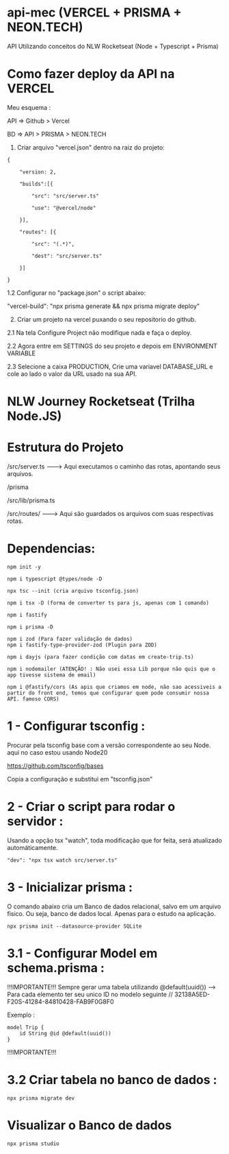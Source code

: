 # api-mec (VERCEL + PRISMA + NEON.TECH)
API Utilizando conceitos do NLW Rocketseat (Node + Typescript + Prisma)

# Como fazer deploy da API na VERCEL
Meu esquema : 

API => Github > Vercel

BD => API > PRISMA > NEON.TECH

1. Criar arquivo "vercel.json" dentro na raiz do projeto:
```
{

    "version: 2,
   
    "builds":[{
   
        "src": "src/server.ts"
   
        "use": "@vercel/node"
   
    }],
   
    "routes": [{
   
        "src": "(.*)",
   
        "dest": "src/server.ts"
   
    }]
   
}
```

1.2 Configurar no "package.json" o script abaixo:

"vercel-build": "npx prisma generate && npx prisma migrate deploy"

2. Criar um projeto na vercel puxando o seu repositorio do github.

2.1 Na tela Configure Project não modifique nada e faça o deploy.
   
2.2 Agora entre em SETTINGS do seu projeto e depois em ENVIRONMENT VARIABLE

2.3 Selecione a caixa PRODUCTION, Crie uma variavel DATABASE_URL e cole ao lado o valor da URL usado na sua API. 

# NLW Journey Rocketseat (Trilha Node.JS)

# Estrutura do Projeto
/src/server.ts ---> Aqui executamos o caminho das rotas, apontando seus arquivos.

/prisma

/src/lib/prisma.ts

/src/routes/ ---> Aqui são guardados os arquivos com suas respectivas rotas.

# Dependencias:
```
npm init -y

npm i typescript @types/node -D

npx tsc --init (cria arquivo tsconfig.json)

npm i tsx -D (forma de converter ts para js, apenas com 1 comando)

npm i fastify

npm i prisma -D

npm i zod (Para fazer validação de dados)
npm i fastify-type-provider-zod (Plugin para ZOD)

npm i dayjs (para fazer condição com datas em create-trip.ts)

npm i nodemailer (ATENÇÃO! : Não usei essa Lib porque não quis que o app tivesse sistema de email)

npm i @fastify/cors (As apis que criamos em node, não sao acessiveis a partir do front end, temos que configurar quem pode consumir nossa API. famoso CORS)
```

# 1 - Configurar tsconfig :
Procurar pela tsconfig base com a versão correspondente 
ao seu Node. aqui no caso estou usando Node20

https://github.com/tsconfig/bases

Copia a configuração e substitui em "tsconfig.json"

# 2 - Criar o script para rodar o servidor :
Usando a opção tsx "watch", toda modificação que for feita, será atualizado automáticamente.
```
"dev": "npx tsx watch src/server.ts"
```
# 3 - Inicializar prisma :
O comando abaixo cria um Banco de dados relacional, salvo em um arquivo fisico.
Ou seja, banco de dados local. Apenas para o estudo na aplicação.
```
npx prisma init --datasource-provider SQLite
```
# 3.1 - Configurar Model em schema.prisma : 

!!!IMPORTANTE!!!
Sempre gerar uma tabela utilizando 
@default(uuid()) --> Para cada elemento ter seu unico ID no modelo seguinte
// 32138A5ED-F20S-41284-84810428-FAB9F0G8F0

Exemplo :
```
model Trip {
    id String @id @default(uuid())
}
```
!!!IMPORTANTE!!!

# 3.2 Criar tabela no banco de dados :
```
npx prisma migrate dev
```
# Visualizar o Banco de dados
```
npx prisma studio
```
